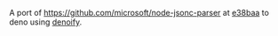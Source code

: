 A port of https://github.com/microsoft/node-jsonc-parser at [e38baa](https://github.com/microsoft/node-jsonc-parser/commit/e38baa7f22ee391e6dc0581d70750bdb746d855d) to deno using [denoify](https://github.com/garronej/denoify).
